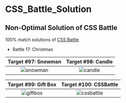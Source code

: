 # CSS_Battle_Solution



## Non-Optimal Solution of CSS Battle

100% match solutions of [CSS Battle](https://cssbattle.dev/)

- Battle 17: Christmas
  
  


Target #97: Snowman           |  Target #98: Candle  
:-------------------------:|:-------------------------:
![snowman](https://user-images.githubusercontent.com/43888129/147415410-9630d5f3-5c72-42f0-9b71-03e0932ba939.png)  |  ![candle](https://user-images.githubusercontent.com/43888129/147415411-cc3940df-c248-4b35-af0b-0297c0fd045d.png)

Target #99: Gift Box          |  Target #100: CSSBattle  
:-------------------------:|:-------------------------:
![giftbox](https://user-images.githubusercontent.com/43888129/147415518-23e861b1-b8a9-47a9-85e8-7749943fd4e6.png)  |  ![cssbattle](https://user-images.githubusercontent.com/43888129/147415541-02861b60-0414-4f20-8b70-4d837689f3a8.png)

